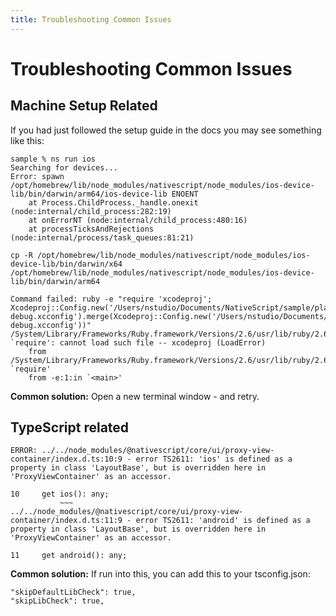 ```yaml
---
title: Troubleshooting Common Issues
---
```


# Troubleshooting Common Issues

## Machine Setup Related

If you had just followed the setup guide in the docs you may see something like this:

```
sample % ns run ios
Searching for devices...
Error: spawn /opt/homebrew/lib/node_modules/nativescript/node_modules/ios-device-lib/bin/darwin/arm64/ios-device-lib ENOENT
    at Process.ChildProcess._handle.onexit (node:internal/child_process:282:19)
    at onErrorNT (node:internal/child_process:480:16)
    at processTicksAndRejections (node:internal/process/task_queues:81:21)
```

<!-- -->

```cli
cp -R /opt/homebrew/lib/node_modules/nativescript/node_modules/ios-device-lib/bin/darwin/x64 /opt/homebrew/lib/node_modules/nativescript/node_modules/ios-device-lib/bin/darwin/arm64
```

<!-- -->

```
Command failed: ruby -e "require 'xcodeproj'; Xcodeproj::Config.new('/Users/nstudio/Documents/NativeScript/sample/platforms/ios/plugins-debug.xcconfig').merge(Xcodeproj::Config.new('/Users/nstudio/Documents/NativeScript/sample/App_Resources/iOS/build.xcconfig')).save_as(Pathname.new('/Users/nstudio/Documents/NativeScript/sample/platforms/ios/plugins-debug.xcconfig'))"
/System/Library/Frameworks/Ruby.framework/Versions/2.6/usr/lib/ruby/2.6.0/rubygems/core_ext/kernel_require.rb:54:in `require': cannot load such file -- xcodeproj (LoadError)
	from /System/Library/Frameworks/Ruby.framework/Versions/2.6/usr/lib/ruby/2.6.0/rubygems/core_ext/kernel_require.rb:54:in `require'
	from -e:1:in `<main>'
```

**Common solution:** Open a new terminal window - and retry.

## TypeScript related

```
ERROR: ../../node_modules/@nativescript/core/ui/proxy-view-container/index.d.ts:10:9 - error TS2611: 'ios' is defined as a property in class 'LayoutBase', but is overridden here in 'ProxyViewContainer' as an accessor.

10     get ios(): any;
           ~~~
../../node_modules/@nativescript/core/ui/proxy-view-container/index.d.ts:11:9 - error TS2611: 'android' is defined as a property in class 'LayoutBase', but is overridden here in 'ProxyViewContainer' as an accessor.

11     get android(): any;
```

**Common solution:** If run into this, you can add this to your tsconfig.json:

```
"skipDefaultLibCheck": true,
"skipLibCheck": true,
```
